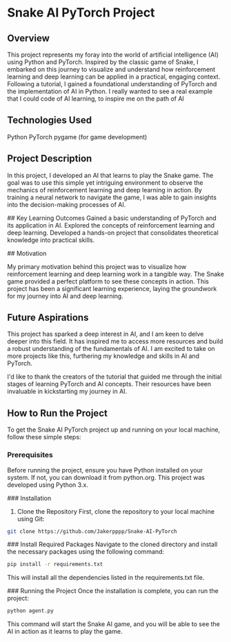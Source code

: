 # Snake AI PyTorch Project

## Overview

This project represents my foray into the world of artificial intelligence (AI) using Python and PyTorch. Inspired by the classic game of Snake, I embarked on this journey to visualize and understand how reinforcement learning and deep learning can be applied in a practical, engaging context. Following a tutorial, I gained a foundational understanding of PyTorch and the implementation of AI in Python. I really wanted to see a real example that I could code of AI learning, to inspire me on the path of AI

## Technologies Used

Python
PyTorch
pygame (for game development)

## Project Description

In this project, I developed an AI that learns to play the Snake game. The goal was to use this simple yet intriguing environment to observe the mechanics of reinforcement learning and deep learning in action. By training a neural network to navigate the game, I was able to gain insights into the decision-making processes of AI.

## Key Learning Outcomes
Gained a basic understanding of PyTorch and its application in AI.
Explored the concepts of reinforcement learning and deep learning.
Developed a hands-on project that consolidates theoretical knowledge into practical skills.

## Motivation

My primary motivation behind this project was to visualize how reinforcement learning and deep learning work in a tangible way. The Snake game provided a perfect platform to see these concepts in action. This project has been a significant learning experience, laying the groundwork for my journey into AI and deep learning.

## Future Aspirations

This project has sparked a deep interest in AI, and I am keen to delve deeper into this field. It has inspired me to access more resources and build a robust understanding of the fundamentals of AI. I am excited to take on more projects like this, furthering my knowledge and skills in AI and PyTorch.

I'd like to thank the creators of the tutorial that guided me through the initial stages of learning PyTorch and AI concepts. Their resources have been invaluable in kickstarting my journey in AI.

## How to Run the Project
To get the Snake AI PyTorch project up and running on your local machine, follow these simple steps:

### Prerequisites
Before running the project, ensure you have Python installed on your system. If not, you can download it from python.org. This project was developed using Python 3.x.

### Installation
1. Clone the Repository
First, clone the repository to your local machine using Git:
```bash 
git clone https://github.com/Jakerpppp/Snake-AI-PyTorch 
```

### Install Required Packages
Navigate to the cloned directory and install the necessary packages using the following command:
```bash
pip install -r requirements.txt
```
This will install all the dependencies listed in the requirements.txt file.

### Running the Project
Once the installation is complete, you can run the project:

```bash
python agent.py
```
This command will start the Snake AI game, and you will be able to see the AI in action as it learns to play the game.